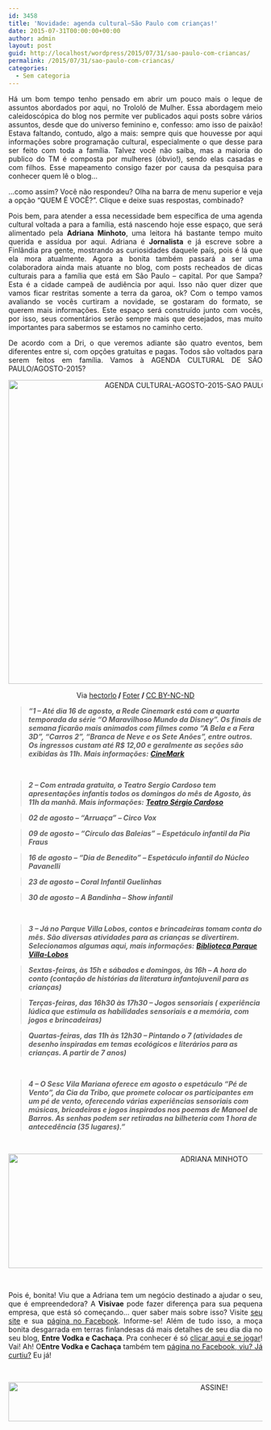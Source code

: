 ```yaml
---
id: 3458
title: 'Novidade: agenda cultural–São Paulo com crianças!'
date: 2015-07-31T00:00:00+00:00
author: admin
layout: post
guid: http://localhost/wordpress/2015/07/31/sao-paulo-com-criancas/
permalink: /2015/07/31/sao-paulo-com-criancas/
categories:
  - Sem categoria
---
```

<p align="justify">
  Há um bom tempo tenho pensado em abrir um pouco mais o leque de assuntos abordados por aqui, no Trololó de Mulher. Essa abordagem meio caleidoscópica do blog nos permite ver publicados aqui posts sobre vários assuntos, desde que do universo feminino e, confesso: amo isso de paixão! Estava faltando, contudo, algo a mais: sempre quis que houvesse por aqui informações sobre programação cultural, especialmente o que desse para ser feito com toda a família. Talvez você não saiba, mas a maioria do publico do TM é composta por mulheres (óbvio!), sendo elas casadas e com filhos. Esse mapeamento consigo fazer por causa da pesquisa para conhecer quem lê o blog…
</p>

<p align="justify">
  …como assim? Você não respondeu? Olha na barra de menu superior e veja a opção “QUEM É VOCÊ?”. Clique e deixe suas respostas, combinado?
</p>

<p align="justify">
  Pois bem, para atender a essa necessidade bem específica de uma agenda cultural voltada a para a família, está nascendo hoje esse espaço, que será alimentado pela <strong>Adriana Minhoto</strong>, uma leitora há bastante tempo muito querida e assídua por aqui. Adriana é <strong>Jornalista</strong> e já escreve sobre a Finlândia pra gente, mostrando as curiosidades daquele país, pois é lá que ela mora atualmente. Agora a bonita também passará a ser uma colaboradora ainda mais atuante no blog, com posts recheados de dicas culturais para a família que está em São Paulo – capital. Por que Sampa? Esta é a cidade campeã de audiência por aqui. Isso não quer dizer que vamos ficar restritas somente a terra da garoa, ok? Com o tempo vamos avaliando se vocês curtiram a novidade, se gostaram do formato, se querem mais informações. Este espaço será construído junto com vocês, por isso, seus comentários serão sempre mais que desejados, mas muito importantes para sabermos se estamos no caminho certo.
</p>

<p align="justify">
  De acordo com a Dri, o que veremos adiante são quatro eventos, bem diferentes entre si, com opções gratuitas e pagas. Todos são voltados para serem feitos em família. Vamos à AGENDA CULTURAL DE SÃO PAULO/AGOSTO-2015?
</p>

<p align="center">
  <a href="http://www.trololodemulher.com.br/blog/wp-content/uploads/2015/07/AGENDA-CULTURAL-AGOSTO-2015-SAO-PAULO-COM-CRIANCAS.jpg"><img class="alignnone size-full wp-image-11240" src="http://www.trololodemulher.com.br/blog/wp-content/uploads/2015/07/AGENDA-CULTURAL-AGOSTO-2015-SAO-PAULO-COM-CRIANCAS.jpg" alt="AGENDA CULTURAL-AGOSTO-2015-SAO PAULO COM CRIANCAS" width="800" height="603" /></a>
</p>

<p align="center">
  Via <a href="https://www.flickr.com/photos/hectorlo/10080524546/" target="_blank">hectorlo</a><b> / </b><a href="http://foter.com/" target="_blank">Foter</a><b> / </b><a href="http://creativecommons.org/licenses/by-nc-nd/2.0/" target="_blank">CC BY-NC-ND</a>
</p>

> **_“1 &#8211; Até dia 16 de agosto, a Rede Cinemark está com a quarta temporada da série “O Maravilhoso Mundo da Disney”. Os finais de semana ficarão mais animados com filmes como “A Bela e a Fera 3D”, “Carros 2”, “Branca de Neve e os Sete Anões”, entre outros. Os ingressos custam até R$ 12,00 e geralmente as seções são exibidas às 11h. Mais informações:_** <a href="http://www.cinemark.com.br/" target="_blank"><strong><em>CineMark</em></strong></a>

&nbsp;

> **_2 &#8211; Com entrada gratuita, o Teatro Sergio Cardoso tem apresentações infantis todos os domingos do mês de Agosto, às 11h da manhã. Mais informações:_** <a href="http://teatrosergiocardoso.org.br/teatro-comvida/" target="_blank"><strong><em>Teatro Sérgio Cardoso</em></strong></a>

> **_02 de agosto – “Arruaça” – Circo Vox_**

> **_09 de agosto – “Círculo das Baleias” – Espetáculo infantil da Pia Fraus_**

> **_16 de agosto – “Dia de Benedito” – Espetáculo infantil do Núcleo Pavanelli_**

> **_23 de agosto – Coral Infantil Guelinhas_**

> **_30 de agosto – A Bandinha – Show infantil_**

&nbsp;

> **_3 &#8211; Já no Parque Villa Lobos, contos e brincadeiras tomam conta do mês. São diversas atividades para as crianças se divertirem. Selecionamos algumas aqui, mais informações:_** <a href="http://www.bvl.org.br/confira-o-que-rola-em-agosto-na-bvl/" target="_blank"><strong><em>Biblioteca Parque Villa-Lobos</em></strong></a>

> **_Sextas-feiras, às 15h e sábados e domingos, às 16h – A hora do conto (contação de histórias da literatura infantojuvenil para as crianças)_** 

> **_Terças-feiras, das 16h30 às 17h30 – Jogos sensoriais ( experiência lúdica que estimula as habilidades sensoriais e a memória, com jogos e brincadeiras)_** 

> **_Quartas-feiras, das 11h às 12h30 – Pintando o 7 (atividades de desenho inspiradas em temas ecológicos e literários para as crianças. A partir de 7 anos)_**

&nbsp;

> **_4 &#8211; O Sesc Vila Mariana oferece em agosto o espetáculo “Pé de Vento”, da Cia da Tribo, que promete colocar os participantes em um pé de vento, oferecendo várias experiências sensoriais com músicas, bricadeiras e jogos inspirados nos poemas de Manoel de Barros. As senhas podem ser retiradas na bilheteria com 1 hora de antecedência (35 lugares).”_**

&nbsp;

<p align="center">
  <a href="http://www.trololodemulher.com.br/blog/wp-content/uploads/2014/09/ADRIANA-MINHOTO.png"><img class="alignnone size-full wp-image-10378" src="http://www.trololodemulher.com.br/blog/wp-content/uploads/2014/09/ADRIANA-MINHOTO.png" alt="ADRIANA MINHOTO" width="800" height="227" /></a>
</p>

&nbsp;

<p style="text-align: justify;">
  Pois é, bonita! Viu que a Adriana tem um negócio destinado a ajudar o seu, que é empreendedora? A <strong>Visivae</strong> pode fazer diferença para sua pequena empresa, que está só começando… quer saber mais sobre isso? Visite <a href="http://www.visivae.com.br/" target="_blank">seu site</a> e sua <a href="https://www.facebook.com/visivaecomunicacao/timeline" target="_blank">página no Facebook</a>. Informe-se! Além de tudo isso, a moça bonita desgarrada em terras finlandesas dá mais detalhes de seu dia dia no seu blog, <strong>Entre Vodka e Cachaça</strong>. Pra conhecer é só <a href="http://entrevodkaecachaca.blogspot.fi/" target="_blank">clicar aqui e se jogar</a>! Vai! Ah! O<strong>Entre Vodka e Cachaça</strong> também tem <a href="https://www.facebook.com/entrevodkaecachaca.blogspot.com.br?fref=ts" target="_blank">página no Facebook, viu? Já curtiu?</a> Eu já!
</p>

&nbsp;

<p align="center">
  <a href="http://feedburner.google.com/fb/a/mailverify?uri=blogBichaFemea&loc=en_US" target="_blank"><img class="alignnone size-full wp-image-10439" src="http://www.trololodemulher.com.br/blog/wp-content/uploads/2014/09/ASSINE.png" alt="ASSINE!" width="800" height="78" /></a>
</p>

&nbsp;

&nbsp;